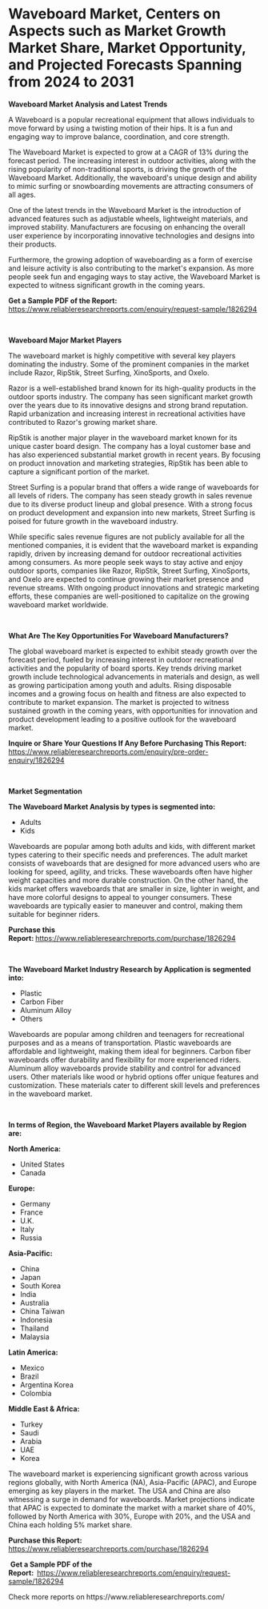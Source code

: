 <p><h1>Waveboard Market, Centers on Aspects such as Market Growth Market Share, Market Opportunity, and Projected Forecasts Spanning from 2024 to 2031</h1></p><p><strong>Waveboard Market Analysis and Latest Trends</strong></p>
<p><p>A Waveboard is a popular recreational equipment that allows individuals to move forward by using a twisting motion of their hips. It is a fun and engaging way to improve balance, coordination, and core strength.</p><p>The Waveboard Market is expected to grow at a CAGR of 13% during the forecast period. The increasing interest in outdoor activities, along with the rising popularity of non-traditional sports, is driving the growth of the Waveboard Market. Additionally, the waveboard's unique design and ability to mimic surfing or snowboarding movements are attracting consumers of all ages.</p><p>One of the latest trends in the Waveboard Market is the introduction of advanced features such as adjustable wheels, lightweight materials, and improved stability. Manufacturers are focusing on enhancing the overall user experience by incorporating innovative technologies and designs into their products.</p><p>Furthermore, the growing adoption of waveboarding as a form of exercise and leisure activity is also contributing to the market's expansion. As more people seek fun and engaging ways to stay active, the Waveboard Market is expected to witness significant growth in the coming years.</p></p>
<p><strong>Get a Sample PDF of the Report:&nbsp;</strong> <a href="https://www.reliableresearchreports.com/enquiry/request-sample/1826294">https://www.reliableresearchreports.com/enquiry/request-sample/1826294</a></p>
<p>&nbsp;</p>
<p><strong>Waveboard Major Market Players</strong></p>
<p><p>The waveboard market is highly competitive with several key players dominating the industry. Some of the prominent companies in the market include Razor, RipStik, Street Surfing, XinoSports, and Oxelo.</p><p>Razor is a well-established brand known for its high-quality products in the outdoor sports industry. The company has seen significant market growth over the years due to its innovative designs and strong brand reputation. Rapid urbanization and increasing interest in recreational activities have contributed to Razor's growing market share.</p><p>RipStik is another major player in the waveboard market known for its unique caster board design. The company has a loyal customer base and has also experienced substantial market growth in recent years. By focusing on product innovation and marketing strategies, RipStik has been able to capture a significant portion of the market.</p><p>Street Surfing is a popular brand that offers a wide range of waveboards for all levels of riders. The company has seen steady growth in sales revenue due to its diverse product lineup and global presence. With a strong focus on product development and expansion into new markets, Street Surfing is poised for future growth in the waveboard industry.</p><p>While specific sales revenue figures are not publicly available for all the mentioned companies, it is evident that the waveboard market is expanding rapidly, driven by increasing demand for outdoor recreational activities among consumers. As more people seek ways to stay active and enjoy outdoor sports, companies like Razor, RipStik, Street Surfing, XinoSports, and Oxelo are expected to continue growing their market presence and revenue streams. With ongoing product innovations and strategic marketing efforts, these companies are well-positioned to capitalize on the growing waveboard market worldwide.</p></p>
<p>&nbsp;</p>
<p><strong>What Are The Key Opportunities For Waveboard Manufacturers?</strong></p>
<p><p>The global waveboard market is expected to exhibit steady growth over the forecast period, fueled by increasing interest in outdoor recreational activities and the popularity of board sports. Key trends driving market growth include technological advancements in materials and design, as well as growing participation among youth and adults. Rising disposable incomes and a growing focus on health and fitness are also expected to contribute to market expansion. The market is projected to witness sustained growth in the coming years, with opportunities for innovation and product development leading to a positive outlook for the waveboard market.</p></p>
<p><strong>Inquire or Share Your Questions If Any Before Purchasing This Report:</strong> <a href="https://www.reliableresearchreports.com/enquiry/pre-order-enquiry/1826294">https://www.reliableresearchreports.com/enquiry/pre-order-enquiry/1826294</a></p>
<p>&nbsp;</p>
<p><strong>Market Segmentation</strong></p>
<p><strong>The Waveboard Market Analysis by types is segmented into:</strong></p>
<p><ul><li>Adults</li><li>Kids</li></ul></p>
<p><p>Waveboards are popular among both adults and kids, with different market types catering to their specific needs and preferences. The adult market consists of waveboards that are designed for more advanced users who are looking for speed, agility, and tricks. These waveboards often have higher weight capacities and more durable construction. On the other hand, the kids market offers waveboards that are smaller in size, lighter in weight, and have more colorful designs to appeal to younger consumers. These waveboards are typically easier to maneuver and control, making them suitable for beginner riders.</p></p>
<p><strong>Purchase this Report:&nbsp;</strong><a href="https://www.reliableresearchreports.com/purchase/1826294">https://www.reliableresearchreports.com/purchase/1826294</a></p>
<p>&nbsp;</p>
<p><strong>The Waveboard Market Industry Research by Application is segmented into:</strong></p>
<p><ul><li>Plastic</li><li>Carbon Fiber</li><li>Aluminum Alloy</li><li>Others</li></ul></p>
<p><p>Waveboards are popular among children and teenagers for recreational purposes and as a means of transportation. Plastic waveboards are affordable and lightweight, making them ideal for beginners. Carbon fiber waveboards offer durability and flexibility for more experienced riders. Aluminum alloy waveboards provide stability and control for advanced users. Other materials like wood or hybrid options offer unique features and customization. These materials cater to different skill levels and preferences in the waveboard market.</p></p>
<p>&nbsp;</p>
<p><strong>In terms of Region, the Waveboard Market Players available by Region are:</strong></p>
<p>
    <p> <strong> North America: </strong>
        <ul>
            <li>United States</li>
            <li>Canada</li>
        </ul>
        </p> 
    <p> <strong> Europe: </strong>
        <ul>
            <li>Germany</li>
            <li>France</li>
            <li>U.K.</li>
            <li>Italy</li>
            <li>Russia</li>
        </ul>
        </p> 
    <p> <strong> Asia-Pacific: </strong>
        <ul>
            <li>China</li>
            <li>Japan</li>
            <li>South Korea</li>
            <li>India</li>
            <li>Australia</li>
            <li>China Taiwan</li>
            <li>Indonesia</li>
            <li>Thailand</li>
            <li>Malaysia</li>
        </ul>
        </p> 
    <p> <strong> Latin America: </strong>
        <ul>
            <li>Mexico</li>
            <li>Brazil</li>
            <li>Argentina Korea</li>
            <li>Colombia</li>
        </ul>
        </p> 
    <p> <strong> Middle East & Africa: </strong>
        <ul>
            <li>Turkey</li>
            <li>Saudi</li>
            <li>Arabia</li>
            <li>UAE</li>
            <li>Korea</li>
        </ul>
    </p>
    </p>
<p><p>The waveboard market is experiencing significant growth across various regions globally, with North America (NA), Asia-Pacific (APAC), and Europe emerging as key players in the market. The USA and China are also witnessing a surge in demand for waveboards. Market projections indicate that APAC is expected to dominate the market with a market share of 40%, followed by North America with 30%, Europe with 20%, and the USA and China each holding 5% market share.</p></p>
<p><strong>Purchase this Report: </strong><a href="https://www.reliableresearchreports.com/purchase/1826294">https://www.reliableresearchreports.com/purchase/1826294</a></p>
<p>&nbsp;<strong>Get a Sample PDF of the Report:&nbsp;&nbsp;</strong><a href="https://www.reliableresearchreports.com/enquiry/request-sample/1826294">https://www.reliableresearchreports.com/enquiry/request-sample/1826294</a></p>
<p><strong></strong></p>
<p>Check more reports on https://www.reliableresearchreports.com/</p>